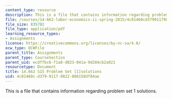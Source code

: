 ```yaml
---
content_type: resource
description: This is a file that contains information regarding problem set 1 solutions.
file: /courses/14-662-labor-economics-ii-spring-2015/4c81460cd37991179822806158df84ae_MIT14_662S15_pset1_sol.pdf
file_size: 835782
file_type: application/pdf
learning_resource_types:
- Assignments
license: https://creativecommons.org/licenses/by-nc-sa/4.0/
ocw_type: OCWFile
parent_title: Assignments
parent_type: CourseSection
parent_uid: ecdffbc6-f1a8-d023-041a-9d284cb2a021
resourcetype: Document
title: 14.662 S15 Problem Set [1]solutions
uid: 4c81460c-d379-9117-9822-806158df84ae
---
```

This is a file that contains information regarding problem set 1 solutions.